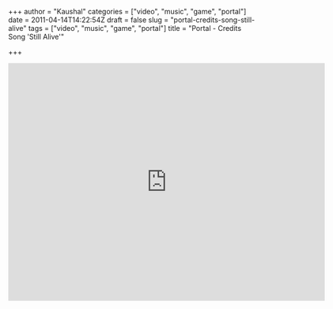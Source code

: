+++
author = "Kaushal"
categories = ["video", "music", "game", "portal"]
date = 2011-04-14T14:22:54Z
draft = false
slug = "portal-credits-song-still-alive"
tags = ["video", "music", "game", "portal"]
title = "Portal - Credits Song 'Still Alive'"

+++

<iframe width=640 height=480 src="http://www.youtube.com/embed/Y6ljFaKRTrI" frameborder=0 allowfullscreen></iframe>

